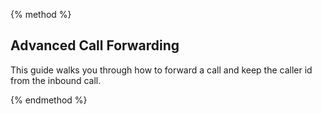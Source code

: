 {% method %}
## Advanced Call Forwarding

This guide walks you through how to forward a call and keep the caller id from the inbound call.




{% endmethod %}
